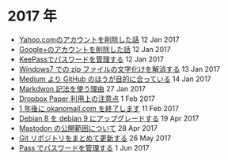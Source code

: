 # 2017 年

- [Yahoo.comのアカウントを削除した話](20170112-1.md) 12 Jan 2017
- [Google+のアカウントを削除した話](20170112-2.md) 12 Jan 2017
- [KeePassでパスワードを管理する](20170112-3.md) 12 Jan 2017
- [Windows7 での zip ファイルの文字化けを解消する](20170113.md) 13 Jan 2017
- [Medium より GitHub のほうが目的に合っている](20170114.md) 14 Jan 2017
- [Markdwon 記法を使う理由](20170127.md) 27 Jan 2017
- [Dropbox Paper 利用上の注意点](20170201.md) 1 Feb 2017
- [1 年後に okanomail.com を終了します](20170211.md) 11 Feb 2017
- [Debian 8 を debian 9 にアップグレードする](20170419.md) 19 Apr 2017
- [Mastodon の公開範囲について](20170428.md) 28 Apr 2017
- [Git リポジトリをまとめて更新する](20170526.md) 26 May 2017
- [Pass でパスワードを管理する](20170601.md) 1 Jun 2017
